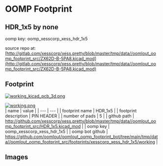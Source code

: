 # OOMP Footprint  
## HDR_1x5  by none  
  
oomp key: oomp_xesscorp_xess_hdr_1x5  
  
source repo at: [http://gitlab.com/xesscorp/xess.pretty/blob/master/tmp/data//oomlout_oomp_footprint_src/ZX62D-B-5PA8.kicad_mod](http://gitlab.com/xesscorp/xess.pretty/blob/master/tmp/data//oomlout_oomp_footprint_src/ZX62D-B-5PA8.kicad_mod)  
## Footprint  
  
[![working_kicad_pcb_3d.png](working_kicad_pcb_3d_600.png)](working_kicad_pcb_3d.png)  
  
[![working.png](working_600.png)](working.png)  
| name | value | 
| --- | --- | 
| footprint name | HDR_1x5 | 
| footprint description | PIN HEADER | 
| number of pads | 5 | 
| github path | http://github.com/xesscorp/xess.pretty/blob/master/tmp/data//oomlout_oomp_footprint_src/HDR_1x5.kicad_mod | 
| oomp key | oomp_xesscorp_xess_hdr_1x5 | 
| oomp bot github | https://github.com/oomlout/oomlout_oomp_footprint_bot/tree/main/tmp/data//oomlout_oomp_footprint_src/footprints/xesscorp_xess_hdr_1x5/working | 
## Images  

